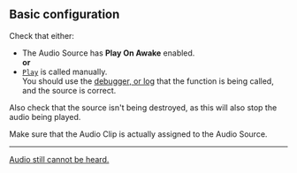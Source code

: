## Basic configuration

Check that either:  
- The Audio Source has **Play On Awake** enabled.  
**or**  
- [`Play`](https://docs.unity3d.com/ScriptReference/AudioSource.Play.html) is called manually.  
You should use the [debugger, or log](../../Programming/Debugging.md) that the function is being called, and the source is correct.
  
Also check that the source isn't being destroyed, as this will also stop the audio being played.

Make sure that the Audio Clip is actually assigned to the Audio Source.

---
[Audio still cannot be heard.](Missing%20Audio%20Listener.md)